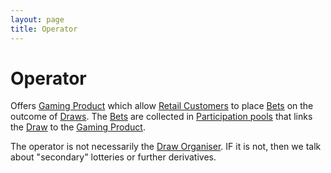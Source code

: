 ```yaml
---
layout: page
title: Operator
---
```


# Operator

Offers [Gaming Product](gaming-products) which allow [Retail Customers](retail-customer) to place [Bets](bet) on the outcome of [Draws](draw). The [Bets](bet) are collected in [Participation pools](participation-pool) that links the [Draw](draw) to the [Gaming Product](gaming-product).

The operator is not necessarily the [Draw Organiser](draw-organiser). IF it is not, then we talk about "secondary" lotteries or further derivatives.



